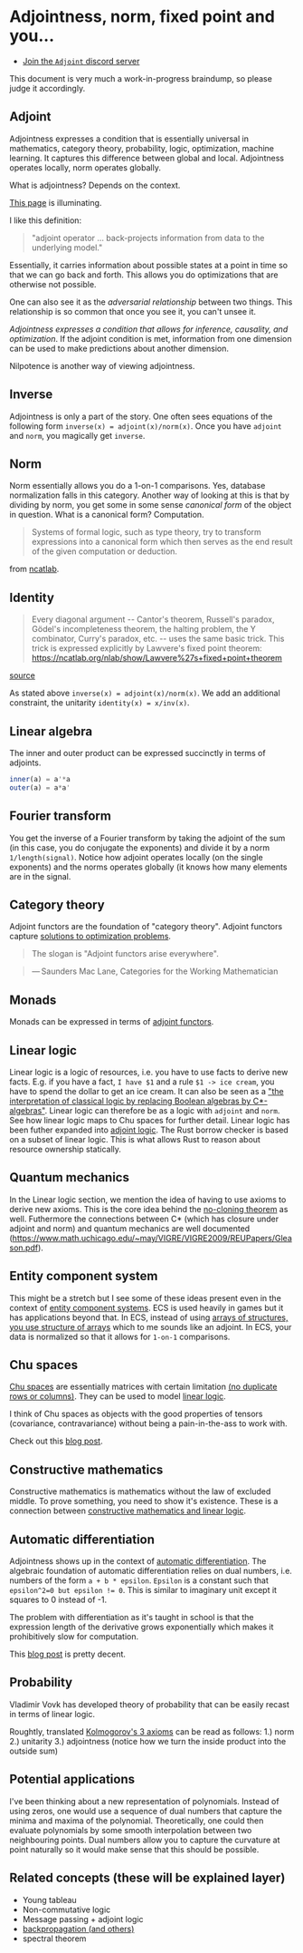 # Adjointness, norm, fixed point and you...
* [Join the `Adjoint` discord server](https://discord.gg/mr9TAhpyBW)
<!--
* [Program Synthesis with Equivalence Reduction](https://par.nsf.gov/servlets/purl/10100598)
  * "How can we exploit operator semantics to efficiently explore large spaces of candidate programs?"
* "fixed point" cotangent
  * https://legacy-www.math.harvard.edu/history/bott/bottbio/node18.html
* iconic math books
* https://twitter.com/SebastjanVoros/status/1499453039056465932
  * calculus of self-reference
  * https://gist.github.com/adamnemecek/4d88cde664f0e93548a65f36990c165e
* [From parametricity to conservation laws, via Noether's theorem](https://dl.acm.org/doi/10.1145/2535838.2535867)
  * programming using lagrangians
  * Invariance is of paramount importance in programming languages and in physics. In programming languages,

* is the point of fixed points that they are points in a space that are commutative?
  https://twitter.com/johncarlosbaez/status/1562102229724585990
  * https://en.wikipedia.org/wiki/Braided_monoidal_category
  * i guess one can think of this as a OS schedulers, when a lock is unlocked
    * the threads t1, t2 can either be scheduled as t2, or t1 since it's commutative
  * which matrices are commutative?

* is the euler's formula really about relationship between `split-complex numbers`, `dual numbers` and `complex numbers`

* pca genetics https://medium.com/swlh/a-gentle-introduction-into-the-application-of-principal-component-analysis-pca-in-genomics-269026453295
* cotangent space = causality?
* [The Fourier transform is a neural network](https://sidsite.com/posts/fourier-nets/)

* [triangular matrix](https://en.wikipedia.org/wiki/Triangular_matrix#Forward_substitution)
  * A matrix equation in the form {\displaystyle L\mathbf {x} =\mathbf {b} }{\displaystyle L\mathbf {x} =\mathbf {b} } or {\displaystyle U\mathbf {x} =\mathbf {b} }{\displaystyle U\mathbf {x} =\mathbf {b} } is very easy to solve by an iterative process called forward substitution for lower triangular matrices and analogously back substitution for upper triangular matrices. The process is so called because for lower triangular matrices, one first computes {\displaystyle x_{1}}x_{1}, then substitutes that forward into the next equation to solve for {\displaystyle x_{2}}x_{2}, and repeats through to {\displaystyle x_{n}}x_{n}. In an upper triangular matrix, one works backwards, first computing {\displaystyle x_{n}}x_{n}, then substituting that back into the previous equation to solve for {\displaystyle x_{n-1}}x_{n-1}, and repeating through {\displaystyle x_{1}}x_{1}.
* are dual numbers and orthogonality are kind of the same
orthogonal means 
  * `M * transpose(M) = I`
  * `M * 


* range is a manifold
  * the center of the a range is the fixed point eigenvalue since it's scale invariant
  * actually maybe not

* coevent
  * [Quantum measures and the coevent interpretation](~grab25)
* https://arxiv.org/pdf/math/0206103.pdf
* cotangent causality (grab35.png)
* why is a specturm important? it allows you to figure out the inverse easily in the case of circulant matrices, the

* https://research.utwente.nl/en/publications/functional-programming-with-bananas-lenses-envelopes-and-barbed-w
* [how is a graph like a manifold](https://arxiv.org/pdf/math/0206103.pdf)
* http://web.archive.org/web/20160316230842/http://comonad.com/reader/2009/recursion-schemes/
* cohomology computation
* tangent bundle is the adjoint of sorts
* turning a line into a circle/group with an exponent
* `exp(x) = cos(x) + i*sin(x)`
* `exp(x, ortho) = cos(x) + ortho * sin(x)`

* https://en.wikipedia.org/wiki/Traced_monoidal_category
  * (As shown later [12], the dynamical part of the Geometry of Interaction system was implemented using precisely the same tools required to model reversible (space-bounded) Turing machines).
* "traced monoidal categories" "geometry of interaction"
* "geometry of interaction" tangent
* mathematical structure of stable physical systems
* Proof-nets and the Hilbert space
* "abstract interpretation" "linear logic"
* cotangent = pullbacks
* functional programming in sublinear space

* https://plato.stanford.edu/entries/logic-linear/#hyland00ic

* extensional vs intensional = value vs reference
* moral proofs
* linear (affine) logic is decidable and therefore rice's theorem does not apply
  * from plato.stanford.edu

* is there a better fourier that lets you calculate matrix inverse using said fourier?
  * for a circulant matrix, one can use the fft of a row to calculate the inverse
  * is there a transform that
  * the inverse of a diagonal matrix
  * inv(x::Circulant) = fft(row)
* https://terrytao.wordpress.com/tag/pontryagin-duality/
  * note how at the end there's |x|^2
  *
  ```julia
  function inv(x::Matrix)

  end
  ```

* what is the relationship between nipotence and orthogonality
  * are dual numbers self orthogonal?

* fourier relies on nilpotence
  * https://en.wikipedia.org/wiki/Pontryagin_duality#Fourier_transform_and_Fourier_inversion_formula_for_L1-functions
  * https://en.wikipedia.org/wiki/Riemann%E2%80%93Lebesgue_lemma
  * "Note the Fourier transform depends on the choice of Haar measure. It is not too difficult to show that the Fourier transform of an {\displaystyle L^{1}}L^{1} function on {\displaystyle G}G is a bounded continuous function on {\displaystyle {\widehat {G}}}\widehat{G} which vanishes at infinity."

* is the

* nilpotence == projectivity https://arxiv.org/pdf/1406.3455.pdf

## fourier analysis is a special case of representation theory
* https://mathoverflow.net/questions/37021/is-fourier-analysis-a-special-case-of-representation-theory-or-an-analogue
* http://www.math.uchicago.edu/~may/VIGRE/VIGRE2009/REUPapers/Patel.pdf

* can we get an inverse matrix using a fourier?
  * yes for circulant matrices

* https://en.wikipedia.org/wiki/Circulant_matrix
* "In numerical analysis, circulant matrices are important because they are diagonalized by a discrete Fourier transform, and hence linear equations that contain them may be quickly solved using a fast Fourier transform.[1] They can be interpreted analytically as the integral kernel of a convolution operator on the cyclic group {\displaystyle C_{n}}C_{n} and hence frequently appear in formal descriptions of spatially invariant linear operations."

# category theory
* the nice thing about category theory is that theoretically unlike with normal functions, when you have say `F=m*a` with imperative programming, you have to write three functions
to figure out each of the variables, with category theory you can ideally just write a single category and the rest will be done automatically
*

# computation as manifold
* you can think or a program as
* ike and mike talk about this



# reversible computation
* https://en.wikipedia.org/wiki/Cotangent_space

  * given a state at time T, the adjoint is the tangent space, the set of possible spaces that we can reach when we combine if with an event (event space duality) (redo)
  * cotangent space is the space of the spaces coming into the current state (undo)
  * "The tangent space and the cotangent space at a point are both real vector spaces of the same dimension and therefore isomorphic to each other via many possible isomorphisms. The introduction of a Riemannian metric or a symplectic form gives rise to a natural isomorphism between the tangent space and the cotangent space at a point, associating to any tangent covector a canonical tangent vector."

* fixed point
# perception
* mind imposes a linear structure on periodic phenomena (find the paper that says this)
* joy of visual perception
*

* godel escher bach talks about braiding
* he is right about

* In those days, by a “mathematicus,” or “Sternseher,” was understood a man that earned his living by making astrological predictions.
* bifuraction + "fixed point"

* [predictive coding + autodiff](https://arxiv.org/abs/2106.13082)

* subspace is a subgroup
  * one can think of inference as rebuilding a space from it's subspaces
* [Dimensionality Reduction with Subspace Structure Preservation](https://arxiv.org/abs/1412.2404)
* [A Subspace-based Approach for Dimensionality Reduction and Important Variable Selection](https://arxiv.org/abs/2106.01584)
* cobordism hypothesis
  * Yes. The physical motivation is that topological field theories, as examples of quantum field theories, should be fully local, meaning that one should be able to calculate any information about a (fully extended) TQFT 𝑍 on a manifold 𝑀 by cutting 𝑀 into pieces, formulating 𝑍 on these pieces, and gluing. The takeaway in physics is that in any class of systems thought to be described by topological field theories, one should be able to determine the TQFT for a particular system from how the system behaves on a neighborhood of a point.
  * https://mathoverflow.net/questions/309093/physical-consequences-of-cobordism-hypothesis
* linearizability
  * this is the same as trace theory, trace theory has the
  * https://en.wikipedia.org/wiki/Linearizability
    * check the list of
  * spectrum == history
  *

* [A Prehistory of n-Categorical Physics](https://math.ucr.edu/home/baez/history.pdf)
  * But in our universe, is also possible for physical systems to undergo a special sort of process where they ‘switch places’:
  * this switching places: check out whitney embedding

* [Generalizing Topology via Chu Spaces](https://arxiv.org/abs/1101.2999)

* cobordism + thom spectra
* https://en.wikipedia.org/wiki/Whitney_embedding_theorem
  * the curve has intersections (i.e.)
* "whitney embedding theorem" "fixed point"
  * https://valentermz.github.io/documents/slides/fixed_point_theorems-handout.pdf
* [taken's embedding theorem]()
* [Discovering State Variables Hidden in Experimental Data](https://arxiv.org/abs/2112.10755)
* https://www.dpmms.cam.ac.uk/~wz302/randDoc/tangent.pdf

* "dual numbers" cotangent

* robotics learning physics
  * https://news.ycombinator.com/item?id=32329783

* Epicycles worked very well and were highly accurate, because, as Fourier analysis later showed, any smooth curve can be approximated to arbitrary accuracy with a sufficient number of epicycles.
  * https://en.wikipedia.org/wiki/Deferent_and_epicycle
* scale invariance is a big thing in quantum mechanics
  * can you make neural networks scale invariant?
* find "noga alon" p == np paper, p==np
  * this maybe? https://www.cs.tau.ac.il/~nogaa/PDFS/spectalg.pdf
* bisimuation + coinduction

* groupoid + closed monoidal category

* [Induction, Coinduction, and Fixed Points:
Intuitions and Tutorial](https://arxiv.org/pdf/1903.05127.pdf)
  * talks about fixed points in other papers
* covariant, cotangent
* cocycle, coboundary https://ncatlab.org/nlab/show/coboundary
* "closed monoidal category" cotangent
* Discrete-Time Machines in Closed Monoidal Categories.
* "Kalman has published several works on realization, controlability, and observability"
(see [14] and [15])

  * https://ncatlab.org/nlab/show/coboundary
* spectral theorem book
* https://graphicallinearalgebra.net/
 * colored graph nodes are orthogonal
* why hypergraphs https://news.ycombinator.com/item?id=32283022
 * talks about unifying things
* is the kalman fiter just a low pass filter https://news.ycombinator.com/item?id=32271351
* [A Unifying Review of Linear Gaussian Models", by Sam Roweis and Zoubin Ghahramani.](https://news.ycombinator.com/item?id=32271693)
* adjoint method
* coinductive calculus
  * https://news.ycombinator.com/item?id=32191372
* realizability on ncatlab
 * andrej bauers phd thesis talksa bout fixed point newton method
  http://math.andrej.com/wp-content/uploads/2006/04/thesis.pdf
  * One possible way to find a computational interpretation for univalence in homotopy type theory is to interpret it in using realizability. Stekelburg provides a univalent universe of modest Kan complexes.
  * samson abramsky talks about this too
  * kantian synthetic vs analytical
* https://hal.inria.fr/hal-02548315/document

* [fourier mind](https://en.wikipedia.org/wiki/Holonomic_brain_theory#:~:text=Holonomic%20brain%20theory%2C%20also%20known,in%20or%20between%20brain%20cells.)
  *[ ](https://www.google.com/books/edition/Biological_and_Quantum_Computing_for_Hum/W-3wzjxqUDIC?hl=en&gbpv=0)

* [The phrasal lexicon](https://aclanthology.org/T75-2013.pdf)

* [Fixed point index](https://en.wikipedia.org/wiki/Fixed-point_index)
* [Nonlinear Dynamics and Chaos](https://www.amazon.com/Nonlinear-Dynamics-Student-Solutions-Manual/dp/0813349109/ref=pd_lpo_1?pd_rd_i=0813349109&psc=1)
 * bifucation (stepanov too)
 *
* [A structural approach to reversible computation](https://arxiv.org/abs/1111.7154#:~:text=Samson%20Abramsky,progresses%20towards%20its%20physical%20limits.)
* [Towards a Theory of Programming Languages](https://group-mmm.org/~eberhart/research/report_m2.pdf)
* [Adjoint Reactive GUI Programming](https://arxiv.org/pdf/2010.12338.pdf)
* [Jordan curve theorem](https://en.wikipedia.org/wiki/Jordan_curve_theorem#Discrete_version)
  * The Jordan curve theorem can be proved from the Brouwer fixed point theorem (in 2 dimensions),[1] and the Brouwer fixed point theorem can be proved from the Hex theorem: "every game of Hex has at least one winner", from which we obtain a logical implication: Hex theorem implies Brouwer fixed point theorem, which implies Jordan curve theorem.[2]
* [Concurrent Separation Logic Meets Template Games](https://arxiv.org/pdf/2005.04453)
* [Bipolar theorem for quantum cones](https://link.springer.com/article/10.1007/s10688-012-0029-x)
 * In this note duality properties of quantum cones are investigated. We propose a bipolar theorem for quantum cones, which provides a new proof of the operator bipolar theorem proved by Effros and Webster. In particular, a representation theorem for a quantum cone is proved.
* [Pseudospectral optimal control](https://en.wikipedia.org/wiki/Pseudospectral_optimal_control)
  * Moreover, their structure can be highly exploited to make them more computationally efficient, as ad-hoc scaling[21] and Jacobian computation methods, involving dual number theory[22] have been developed.
* [Geometry of Interaction and the Dynamics of Proof Reduction: a tutorial](https://cgi.luddy.indiana.edu/~ehaghver/Tutorial.pdf)

* [Geometry of Interaction and linear combinatory algebras](https://www.researchgate.net/publication/220173613_Geometry_of_Interaction_and_Linear_Combinatory_Algebras)
  We illustrate the construction on six standard examples, representing both “particle-style” as well as “wave-style”Geometry of Interaction

* https://www.sciencedirect.com/topics/mathematics/embedding-theorem

* [Geometrical semantics for linear logic (multiplicative fragment)](https://core.ac.uk/download/pdf/81144945.pdf)

* https://core.ac.uk/download/pdf/81144945.pdf

* dao of functional programming

* geometry of syntax and semantics for directed file transformations
* von neumann patent for differential analyzer



* differential geometry of interaction
* [The Geometry of Interaction of Differential Interaction Nets](https://arxiv.org/pdf/0804.1435.pdf)

* https://twitter.com/deontologistics/status/1518329618813657088
* [Factor graph](https://en.wikipedia.org/wiki/Factor_graph)
 * is a tree? fixed point?
 * https://en.wikipedia.org/wiki/Invariant_theory reynolds operator idempotent

* https://en.wikipedia.org/wiki/Multiplexer
* invariant theory + probability: https://www.maths.ox.ac.uk/node/35937

* when i was studying probability, math, physics, cs I was always more interested in the things they had in common rather than the pecularities. I was trying to figure out what was the invariant of all these sciences. It should therefore come as no surprise that the invariant is in fact the idea of invariants.

* https://github.com/adamnemecek/ChuCalculator/
* http://chu.stanford.edu/source/
* full inverse is inv(x) = a' / (a' * a)

#
* [SOME GEOMETRIC PERSPECTIVES IN CONCURRENCY THEORY]()
* https://en.wikipedia.org/wiki/Ultrafinitism

# chu spaces + spectrum / fixed point
* https://link.springer.com/article/10.3103/S1055134409030055

# p*q*inv(p)
* https://en.wikipedia.org/wiki/Conjugacy_class
* https://en.wikipedia.org/wiki/Adjoint_representation
* https://en.wikipedia.org/wiki/Spectral_theorem

# [A Novel Spectral Coding in a Large Graph Database](https://openproceedings.org/2008/conf/edbt/ZouCYL08.pdf)

# can you speed up type inference by using fourier?
* [Cubical Type Theory](https://www.cse.chalmers.se/~coquand/face.pdf)

* [Asymptotic spectra: Theory, applications and extensions](https://staff.fnwi.uva.nl/j.zuiddam/papers/convexity.pdf)
# "type theory" factorization + spectrum


# determinant is  the volume of the parallepiped (matrix inverse)

# jordan
* https://en.wikipedia.org/wiki/Jordan_normal_form

[Least and Greatest Fixed Points in Linear Logic](https://arxiv.org/abs/0910.3383.pdf)

## lagrangian & noether theorem
* they are invariantsjor

## filters
* useful for defining continuity
 * https://en.wikipedia.org/wiki/Filters_in_topology#Filters_and_prefilters
 * dual ideal
 * https://en.wikipedia.org/wiki/Invariant_measure
 * https://en.wikipedia.org/wiki/Invariant_(mathematics)


## paxos lattice
## paxos linearizable
* [Linearizable Replicated State Machines with Lattice Agreement](https://arxiv.org/abs/1810.05871)




## path "fixed point"
* [Solving Fixed-Point Problems with Inequality and Equality Constraints via a Non-Interior Point Homotopy Path-Following Method](https://www.hindawi.com/journals/mpe/2017/3456834/)8
 * " In this paper, we provide a constructive proof of the general Brouwer fixed-point theorem and then obtain the existence of a smooth path which connects a given point to the fixed point."

* [A walk over the shortest path: Dijkstra’s Algorithm viewed as fixed-point computation](https://www.cs.utexas.edu/users/misra/psp.dir/WalkShortestPath.pdf)

* [On Paths Generated by Fixed Point Algorithms](https://www.jstor.org/stable/3689213)

## spectral logic
* From proof-nets to bordisms: the geometric meaning of multiplicative connectives
* http://pi.math.cornell.edu/m/People/PhD/2005Aug/slavnov
* what's up with the cones?
 * coherence (technically — a conic subset of the tangent bundle)
* https://news.ycombinator.com/item?id=31228934 mentions cones, what's up with that? are they just adjoints? normed cone

* [Towards a semantics for higher-order quantum computation](https://www.mscs.dal.ca/~selinger/papers/cones.pdf)

* google spectral logic
* i found a reversible logic synthesis book thing that has some czech people mention using quantum logic for generalization of probability
 * Quantum logics as underlying structures of generalized probability theory
* [Linear logic in normed cones: probabilistic coherence spaces and beyond](https://arxiv.org/abs/1803.06005)

## what is linearity
* when you lookup the standard definition of linearity you get this
* Additivity: f(x + y) = f(x) + f(y).
 * this is adjoint
* Homogeneity of degree 1: f(αx) = α f(x) for all α.
 * this is norm

## constructivism
* [Constructivist Perspective on Physics](https://citeseerx.ist.psu.edu/viewdoc/download?doi=10.1.1.395.56&rep=rep1&type=pdf)

##links to sort out
* [space of interaction](https://arxiv.org/pdf/2104.13795.pdf)

## linear logic + operator algebras
* google search for "linear logic" fourier
* girard "Moreover, if we remember that coding is based on the development by means of Fourier series (which involves the Hilbert space) everything that was done can be formulated in terms of operator algebras." (from advances in linear logic the first paper page 38)

* [Fixed points in programming: datatypes and protocols](https://math.usask.ca/fvk/Cockett%20talk%20Saskatoon-2014.pdf)
* [What is a good process semantics?](https://pages.cpsc.ucalgary.ca/~robin/talks/estonia.pdf)

## chu spaces + fixed points
* [Chu Spaces, Concept Lattices, and Domains](http://www.entcs.org/files/mfps19/83018.pdf)
* [APPROXIMABLE CONCEPTS, CHU SPACES,
AND INFORMATION SYSTEMS](https://citeseerx.ist.psu.edu/viewdoc/download?doi=10.1.1.387.6096&rep=rep1&type=pdf)
* [](https://citeseerx.ist.psu.edu/viewdoc/download?doi=10.1.1.387.6096&rep=rep1&type=pdf)
* [A mosaic of Chu spaces and Channel Theory I: Category-theoretic concepts and tools](https://chrisfieldsresearch.com/mosaic1-pre.pdfce)
* operad is a norm

## query: spectral methods probability
* [Spectral methods for a generalized probability theory](https://www.ams.org/journals/tran/1965-119-03/S0002-9947-1965-0183657-6/S0002-9947-1965-0183657-6.pdf)

* [On modeling and complete solutions to general fixpoint problems in multi-scale systems with applications](https://fixedpointtheoryandapplications.springeropen.com/articles/10.1186/s13663-018-0648-x)
# abstract interpretation and programsyntehsis are adjoints
*

* lists are nilpotent (you reach nil eventually)

# all computable functions are continous
 * https://cs.stackexchange.com/questions/80978/why-are-computable-functions-continuous
 * https://wikimpri.dptinfo.ens-cachan.fr/lib/exe/fetch.php?media=cours:upload:cours-2021-mpri-partie-i-goodmpri.pdf
* [Sometimes all functions are continuous](http://math.andrej.com/2006/03/27/sometimes-all-functions-are-continuous/#:~:text=A%20function%20is%20computably%20continuous,of%20are%20needed%20to%20determine%20.)

* a dfa and an nfa can both be represented as a binary transition matrix meaning one can calculate their fourier

* boundary value
 * https://matjohn.ku.edu/Notes/Math951Notes_Ch4.pdf
 * https://advancesindifferenceequations.springeropen.com/articles/10.1186/1687-1847-2014-14
 * [A fixed point iterative method for the solution of two-point boundary value problems for a second order differential equations](https://www.sciencedirect.com/science/article/pii/S1110016817302958value )

* google: foruier "travelling salesman"
 * [Optical processor for solving the traveling salesman problem (TSP)](https://citeseerx.ist.psu.edu/viewdoc/download?doi=10.1.1.211.150&rep=rep1&type=pdf)
* A game semantics for proof search: Preliminary results

* diagonalization & markov property https://www.math.wustl.edu/~freiwald/309markov.pdf
* what is the meaning of orthogonality (in the context of c*?)
* qr decomposition = upper triangular * diagonal
* upper trianglular = modulo
* fixed point self-referentiality https://link.springer.com/article/10.1007/BF01405490
* bisimulation https://en.wikipedia.org/wiki/Bisimulation#Fixpoint_definition
 * Bisimilarity can also be defined in order theoretical fashion, in terms of fixpoint theory, more precisely as the greatest fixed point of a certain function defined below.
* https://eprints.illc.uva.nl/id/eprint/969/1/MoL-2015-28.text.pdf
* [Coalgebras, Chu Spaces, and Representations of Physical Systems](https://arxiv.org/abs/0910.3959)
* [Big Toy Models: Representing Physical Systems As Chu Spaces](https://arxiv.org/abs/0910.2393)

# non-commutative linear logic
* [On noncommutative extensions of linear logic](https://arxiv.org/pdf/1703.10092.pdf)

# reciprocal lattice
 * https://en.wikipedia.org/wiki/Reciprocal_lattice
 * In physics, the reciprocal lattice represents the Fourier transform of another lattice

# operator algebra
 * https://www.google.com/books/edition/Advances_in_Linear_Logic/ROEf2h5FvD4C?hl=en&gbpv=1&dq=%22operator+algebra%22+logic&pg=PA38&printsec=frontcover mentions operator algebras
* Optimal Implementation of Functional Programming Languages: https://github.com/asperti/BOHM1.1
* [OPERATOR ALGEBRAS AND THE OPERATIONAL SEMANTICS OF PROBABILISTIC LANGUAGES](https://cyberleninka.org/article/n/1010639)
* [Semantics for a Quantum Programming Language by Operator Algebras](https://arxiv.org/pdf/1412.8545.pdf)
* [Prolegomena to an Operator Theory of Computation](https://www.mdpi.com/2078-2489/11/7/349/htm)
* equivalence of boundedness and continuity https://en.wikipedia.org/wiki/Bounded_operator
 * note that all computable functions are continous

## spectral theory
 * [The Fourier transform on the real line is in one sense the spectral theory of differentiation qua differential operator.](https://en.wikipedia.org/wiki/Spectral_theory)
* ["Hilbert himself was surprised by the unexpected application of this theory, noting that "I developed my theory of infinitely many variables from purely mathematical interests, and even called it 'spectral analysis' without any presentiment that it would later find application to the actual spectrum of physics."](https://en.wikipedia.org/wiki/Spectral_theory)
* https://en.wikipedia.org/wiki/Riesz_projector

* PROBABILITY, MARXISM, AND QUANTUM ENSEMBLES https://history.ubc.ca/wp-content/uploads/sites/23/2019/06/probability2012.pdf

* https://en.wikipedia.org/wiki/Spectral_theorem
* https://math.stackexchange.com/questions/1815161/relationship-between-fourier-coefficients-eigenvalues-and-the-spectrum-of-a-ri
*  prime number decomposition of the fourier transform https://arxiv.org/pdf/1410.2054v1.pdf
* https://math.stackexchange.com/questions/25126/is-it-possible-to-link-the-eigenvalues-of-a-matrix-to-the-fourier-transform-of-t

* https://en.wikipedia.org/wiki/Circulant_matrix
 * In numerical analysis, circulant matrices are important because they are diagonalized by a discrete Fourier transform, and hence linear equations that contain them may be quickly solved using a fast Fourier transform.[1] They can be interpreted analytically as the integral kernel of a convolution operator on the cyclic group {\displaystyle C_{n}}C_{n} and hence frequently appear in formal descriptions of spatially invariant linear operations.

fourier number multiplication
* https://math.stackexchange.com/questions/27444/integer-multiplication-using-fft

* [A Generic Logic for Proving Linearizability](https://artkhyzha.github.io/papers/fm16-extended.pdf)

* [The Fourier Transform As Diagonalization](https://www.science20.com/jon_lederman/fourier_transform_diagonalization)

[duality of state and observations](https://citeseerx.ist.psu.edu/viewdoc/download?doi=10.1.1.123.7075&rep=rep1&type=pdf)
[Parallel algorithms for finding common fixed points of paracontractions](https://www.researchgate.net/publication/233110331_Parallel_algorithms_for_finding_common_fixed_points_of_paracontractions)

* proof net & string diagram
 * [Proof Diagrams for Multiplicative Linear Logic](https://arxiv.org/pdf/1606.09016.pdf)
 *

## fixed point
* Fixed points are everywhere
* paxos is a fixed point algorithm
 * [Generalized Consensus and Paxos](https://www.semanticscholar.org/paper/Generalized-Consensus-and-Paxos-Lamport/fc3fbb4c76448e8968f8a19f076d133b2e7a2849)
* trace theory
 * [trace theory http://www.cas.mcmaster.ca/~cas724/2007/paper2.pdf

"fixed point" "reinforcement learning"

"fixed point" "dynamic programming"
* http://www.mit.edu/~dimitrib/Semicontractive_Lecture3.pdf

* https://people.eecs.berkeley.edu/~pabbeel/cs287-fa09/lecture-notes/lecture5-2pp.pdf

https://bartoszmilewski.com/2019/11/06/fixed-points-and-diagonal-arguments/

* https://en.wikipedia.org/wiki/Fixed_point_(mathematics)
 *

* given a map, you can decompose it to a nilpotent and a invertible part https://web.evanchen.cc/notes/Harvard-55a.pdf (page 30)

product of unions = sum of products (third kolmogorov axiom) really means that you have a norm?
* 1/2 or 1/sqrt(2) are really just pythagorean theorem

* contraction mapping + dynamic programming https://www.math.wustl.edu/~freiwald/309markov.pdf

## fixed point
* http://nlab-pages.s3.us-east-2.amazonaws.com/nlab/show/Lawvere's+fixed+point+theorem
* In ‘Diagonal arguments and Cartesian closed categories’ (Lawvere 69) we demystified the incompleteness theorem of Gödel and the truth-definition theory of Tarski by showing that both are consequences of some very simple algebra in the Cartesian-closed setting.
* http://emis.matem.unam.mx/journals/TAC/reprints/articles/15/tr15.pdf

* "geometry of interaction" "fixed point"
 * [Towards a Typed Geometry of Interaction](https://cgi.luddy.indiana.edu/~ehaghver/HS-CSL05-LNCS.pdf)
 * [Geometry of Interaction and the Dynamics of Proof Reduction: a tutorial](https://cgi.luddy.indiana.edu/~ehaghver/Tutorial.pdf)

* [Flow Analysis in the Geometry of Interaction](https://link.springer.com/content/pdf/10.1007/3-540-61055-3_37.pdf)
* [Girard's !() as a reversible fixed-point operator](https://arxiv.org/abs/1309.0361)
* [Feedback for linearly distributive categories: traces and fixpoints](https://www.math.mcgill.ca/rags/linear/trace.pdf)
-->

This document is very much a work-in-progress braindump, so please judge it accordingly.

## Adjoint

Adjointness expresses a condition that is essentially universal in mathematics, category theory, probability, logic, optimization, machine learning. It captures this difference between global and local. Adjointness operates locally, norm operates globally.

What is adjointness? Depends on the context.

[This page](http://www.reproducibility.org/RSF/book/bei/conj/paper_html/index.html) is illuminating.

I like this definition:
> "adjoint operator ... back-projects information from data to the underlying model."

Essentially, it carries information about possible states at a point in time so that we can go back and forth. This allows you do optimizations that are otherwise not possible.

One can also see it as the _adversarial relationship_ between two things. This relationship is so common that once you see it, you can't unsee it.

_Adjointness expresses a condition that allows for inference, causality, and optimization_. If the adjoint condition is met, information from one dimension can be used to make predictions about another dimension.

Nilpotence is another way of viewing adjointness.

## Inverse
Adjointness is only a part of the story. One often sees equations of the following form `inverse(x) = adjoint(x)/norm(x)`. Once you have `adjoint` and `norm`, you magically get `inverse`.

## Norm
Norm essentially allows you do a 1-on-1 comparisons. Yes, database normalization falls in this category. Another way of looking at this is that by dividing by norm, you get some in some sense _canonical form_ of the object in question. What is a canonical form? Computation.

> Systems of formal logic, such as type theory, try to transform expressions into a canonical form which then serves as the end result of the given computation or deduction.

from [ncatlab](https://ncatlab.org/nlab/show/canonical+form).

## Identity
> Every diagonal argument -- Cantor's theorem, Russell's paradox, Gödel's incompleteness theorem, the halting problem, the Y combinator, Curry's paradox, etc. -- uses the same basic trick. This trick is expressed explicitly by Lawvere's fixed point theorem: https://ncatlab.org/nlab/show/Lawvere%27s+fixed+point+theorem

[source](https://twitter.com/shachaf/status/1183934586775957504)

As stated above `inverse(x) = adjoint(x)/norm(x)`. We add an additional constraint, the unitarity `identity(x) = x/inv(x)`.

## Linear algebra
The inner and outer product can be expressed succinctly in terms of adjoints.
```julia
inner(a) = a'*a
outer(a) = a*a'
```

## Fourier transform

You get the inverse of a Fourier transform by taking the adjoint of the sum (in this case, you do conjugate the exponents) and divide it by a norm `1/length(signal)`. Notice how adjoint operates locally (on the single exponents) and the norms operates globally (it knows how many elements are in the signal.


## Category theory
Adjoint functors are the foundation of "category theory". Adjoint functors capture [solutions to optimization problems](https://en.wikipedia.org/wiki/Adjoint_functors#Solutions_to_optimization_problems).

> The slogan is "Adjoint functors arise everywhere".

> — Saunders Mac Lane, Categories for the Working Mathematician


## Monads
Monads can be expressed in terms of [adjoint functors](http://www.stephendiehl.com/posts/adjunctions.html).

## Linear logic

Linear logic is a logic of resources, i.e. you have to use facts to derive new facts. E.g. if you have a fact, `I have $1` and a rule `$1 -> ice cream`, you have to spend the dollar to get an ice cream.
It can also be seen as a ["the interpretation of classical logic by replacing Boolean algebras by C*-algebras"](https://en.wikipedia.org/wiki/Linear_logic). Linear logic can therefore be as a logic with `adjoint` and `norm`. See how linear logic maps to Chu spaces for further detail. Linear logic has been futher expanded into [adjoint logic](https://www.cs.cmu.edu/~fp/papers/adjoint18b.pdf).
The Rust borrow checker is based on a subset of linear logic. This is what allows Rust to reason about resource ownership statically.

## Quantum mechanics
In the Linear logic section, we mention the idea of having to use axioms to derive new axioms. This is the core idea behind the [no-cloning theorem](https://en.wikipedia.org/wiki/No-cloning_theorem) as well. Futhermore the connections between C* (which has closure under adjoint and norm) and quantum mechanics are well documented (https://www.math.uchicago.edu/~may/VIGRE/VIGRE2009/REUPapers/Gleason.pdf).

## Entity component system
This might be a stretch but I see some of these ideas present even in the context of [entity component systems](https://en.wikipedia.org/wiki/Entity_component_system). ECS is used heavily in games but it has applications beyond that.
In ECS, instead of using [arrays of structures, you use structure of arrays](https://en.wikipedia.org/wiki/AoS_and_SoA) which to me sounds like an adjoint. In ECS, your data is normalized so that it allows for `1-on-1` comparisons.

## Chu spaces
[Chu spaces](https://en.wikipedia.org/wiki/Chu_space) are essentially matrices with certain limitation [(no duplicate rows or columns)](http://math.chapman.edu/~jipsen/sysmics/slides/Pratt4thSYSMICS2018.pdf). They can be used to model [linear logic](http://chu.stanford.edu/live/#7).

I think of Chu spaces as objects with the good properties of tensors (covariance, contravariance) without being a pain-in-the-ass to work with.

Check out this [blog post](https://boxbase.org/entries/2019/jul/15/chu-construction/).

## Constructive mathematics
Constructive mathematics is mathematics without the law of excluded middle. To prove something, you need to show it's existence. These is a connection between [constructive mathematics and linear logic](https://arxiv.org/abs/1805.07518).

## Automatic differentiation

Adjointness shows up in the context of [automatic differentiation](https://medium.com/@marksaroufim/automatic-differentiation-step-by-step-24240f97a6e6).
The algebraic foundation of automatic differentiation relies on dual numbers, i.e. numbers of the form `a + b * epsilon`. `Epsilon` is a constant such that `epsilon^2=0 but epsilon != 0`. This is similar to imaginary unit except it squares to 0 instead of -1.

The problem with differentiation as it's taught in school is that the expression length of the derivative grows exponentially which makes it prohibitively slow for computation.

This [blog post](https://blog.demofox.org/2014/12/30/dual-numbers-automatic-differentiation/) is pretty decent.

## Probability

Vladimir Vovk has developed theory of probability that can be easily recast in terms of linear logic.

Roughtly, translated [Kolmogorov's 3 axioms](https://en.wikipedia.org/wiki/Probability_axioms) can be read as follows:
1.) norm
2.) unitarity
3.) adjointness (notice how we turn the inside product into the outside sum)


## Potential applications
I've been thinking about a new representation of polynomials. Instead of using zeros, one would use a sequence of dual numbers that capture the minima and maxima of the polynomial. Theoretically, one could then evaluate polynomials by some smooth interpolation between two neighbouring points. Dual numbers allow you to capture the curvature at point naturally so it would make sense that this should be possible.

## Related concepts (these will be explained layer)
* Young tableau
* Non-commutative logic
* Message passing + adjoint logic
* [backpropagation (and others)](https://twitter.com/breandan/status/1324566706908483586)
* spectral theorem



<!--
# spectra + fixed points + eigenvalues
* https://math.stackexchange.com/questions/25126/is-it-possible-to-link-the-eigenvalues-of-a-matrix-to-the-fourier-transform-of-t
* https://en.wikipedia.org/wiki/Parseval%27s_theorem for unitary
* https://towardsdatascience.com/deriving-convolution-from-first-principles-4ff124888028


-->


